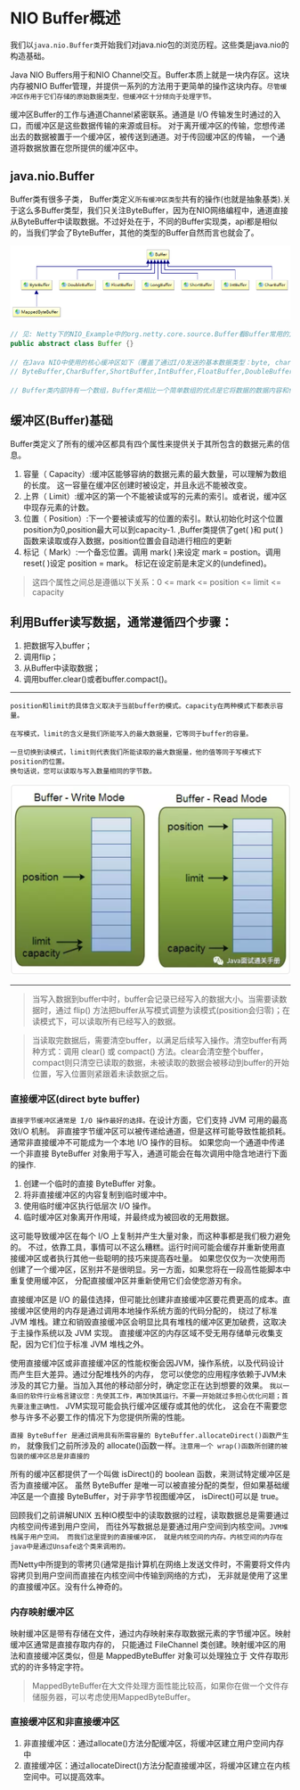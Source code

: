# NIO Buffer概述

我们以`java.nio.Buffer类`开始我们对java.nio包的浏览历程。这些类是java.nio的构造基础。

Java NIO Buffers用于和NIO Channel交互。Buffer本质上就是一块内存区。这块内存被NIO Buffer管理，并提供一系列的方法用于更简单的操作这块内存。`尽管缓冲区作用于它们存储的原始数据类型，但缓冲区十分倾向于处理字节。`

缓冲区Buffer的工作与通道Channel紧密联系。通道是 I/O 传输发生时通过的入口，而缓冲区是这些数据传输的来源或目标。
对于离开缓冲区的传输，您想传递出去的数据被置于一个缓冲区，被传送到通道。对于传回缓冲区的传输，
一个通道将数据放置在您所提供的缓冲区中。

## java.nio.Buffer

Buffer类有很多子类， Buffer类定义`所有缓冲区类型`共有的操作(也就是抽象基类).关于这么多Buffer类型，我们只关注ByteBuffer，因为在NIO网络编程中，通道直接从ByteBuffer中读取数据。不过好处在于，不同的Buffer实现类，api都是相似的，当我们学会了ByteBuffer，其他的类型的Buffer自然而言也就会了。

![](Buffer继承关系图.png)

```java
// 见: Netty下的NIO_Example中的org.netty.core.source.Buffer看Buffer常用的方法
public abstract class Buffer {}

// 在Java NIO中使用的核心缓冲区如下（覆盖了通过I/O发送的基本数据类型：byte, char、short, int, long, float, double ，long）：
// ByteBuffer,CharBuffer,ShortBuffer,IntBuffer,FloatBuffer,DoubleBuffer,LongBuffer

// Buffer类内部持有一个数组，Buffer类相比一个简单数组的优点是它将数据的数据内容和信息包含在一个单一的对象中，有7种类型的Buffer(内部持有的数组的类型不同):ByteBuffer,CharBuffer,ShortBuffer IntBuffer，DoubleBuffer, LongBuffer， FloatBuffer（没有boolean类型的缓冲区）.把这些Buffer类通用的操作API抽离出来，就是抽象的Buffer
```
 
## 缓冲区(Buffer)基础

Buffer类定义了所有的缓冲区都具有四个属性来提供关于其所包含的数据元素的信息。

1. 容量（ Capacity）:缓冲区能够容纳的数据元素的最大数量，可以理解为数组的长度。 
这一容量在缓冲区创建时被设定，并且永远不能被改变。
2. 上界（ Limit）:缓冲区的第一个不能被读或写的元素的索引。或者说，缓冲区中现存元素的计数。
3. 位置（ Position）:下一个要被读或写的位置的索引。默认初始化时这个位置position为0,position最大可以到capacity-1.
,Buffer类提供了get( )和 put( )函数来读取或存入数据，position位置会自动进行相应的更新
4. 标记（ Mark）:一个备忘位置。调用 mark( )来设定 mark = postion。调用 reset( )设定 position = mark。
标记在设定前是未定义的(undefined)。

>这四个属性之间总是遵循以下关系：0 <= mark <= position <= limit <= capacity

## 利用Buffer读写数据，通常遵循四个步骤：

1. 把数据写入buffer；
2. 调用flip；
3. 从Buffer中读取数据；
4. 调用buffer.clear()或者buffer.compact()。

---
    position和limit的具体含义取决于当前buffer的模式。capacity在两种模式下都表示容量。
    
    在写模式，limit的含义是我们所能写入的最大数据量，它等同于buffer的容量。
    
    一旦切换到读模式，limit则代表我们所能读取的最大数据量，他的值等同于写模式下position的位置。
    换句话说，您可以读取与写入数量相同的字节数。

![读写模式下position和limit的含义](读写模式下position和limit的含义.png)

---

>当写入数据到buffer中时，buffer会记录已经写入的数据大小。当需要读数据时，通过 flip() 方法把buffer从写模式调整为读模式(position会归零)；在读模式下，可以读取所有已经写入的数据。

>当读取完数据后，需要清空buffer，以满足后续写入操作。清空buffer有两种方式：调用 clear() 或 compact() 方法。clear会清空整个buffer，compact则只清空已读取的数据，未被读取的数据会被移动到buffer的开始位置，写入位置则紧跟着未读数据之后。

### 直接缓冲区(direct byte buffer)

`直接字节缓冲区通常是 I/O 操作最好的选择。`在设计方面，它们支持 JVM 可用的最高效I/O 机制。
非直接字节缓冲区可以被传递给通道，但是这样可能导致性能损耗。通常非直接缓冲不可能成为一个本地 I/O 操作的目标。
如果您向一个通道中传递一个非直接 ByteBuffer 对象用于写入，通道可能会在每次调用中隐含地进行下面的操作.

1. 创建一个临时的直接 ByteBuffer 对象。
2. 将非直接缓冲区的内容复制到临时缓冲中。
3. 使用临时缓冲区执行低层次 I/O 操作。
4. 临时缓冲区对象离开作用域，并最终成为被回收的无用数据。

这可能导致缓冲区在每个 I/O 上复制并产生大量对象，而这种事都是我们极力避免的。
不过，依靠工具，事情可以不这么糟糕。运行时间可能会缓存并重新使用直接缓冲区或者执行其他一些聪明的技巧来提高吞吐量。
如果您仅仅为一次使用而创建了一个缓冲区，区别并不是很明显。另一方面，如果您将在一段高性能脚本中重复使用缓冲区，
分配直接缓冲区并重新使用它们会使您游刃有余。

直接缓冲区是 I/O 的最佳选择，但可能比创建非直接缓冲区要花费更高的成本。直接缓冲区使用的内存是通过调用本地操作系统方面的代码分配的，
绕过了标准 JVM 堆栈。建立和销毁直接缓冲区会明显比具有堆栈的缓冲区更加破费，这取决于主操作系统以及 JVM 实现。
直接缓冲区的内存区域不受无用存储单元收集支配，因为它们位于标准 JVM 堆栈之外。

使用直接缓冲区或非直接缓冲区的性能权衡会因JVM，操作系统，以及代码设计而产生巨大差异。通过分配堆栈外的内存，
您可以使您的应用程序依赖于JVM未涉及的其它力量。当加入其他的移动部分时，确定您正在达到想要的效果。
`我以一条旧的软件行业格言建议您：先使其工作，再加快其运行。不要一开始就过多担心优化问题；首先要注重正确性。` 
JVM实现可能会执行缓冲区缓存或其他的优化， 这会在不需要您参与许多不必要工作的情况下为您提供所需的性能。

`直接 ByteBuffer 是通过调用具有所需容量的 ByteBuffer.allocateDirect()函数产生的`，
就像我们之前所涉及的 allocate()函数一样。`注意用一个 wrap()函数所创建的被包装的缓冲区总是非直接的`

所有的缓冲区都提供了一个叫做 isDirect()的 boolean 函数，来测试特定缓冲区是否为直接缓冲区。
虽然 ByteBuffer 是唯一可以被直接分配的类型，但如果基础缓冲区是一个直接 ByteBuffer，对于非字节视图缓冲区， isDirect()可以是 true。

回顾我们之前讲解UNIX 五种IO模型中的读取数据的过程，读取数据总是需要通过内核空间传递到用户空间，
而往外写数据总是要通过用户空间到内核空间。`JVM堆栈属于用户空间。 而我们这里提到的直接缓冲区，
就是内核空间的内存。内核空间的内存在java中是通过Unsafe这个类来调用的。`

而Netty中所提到的零拷贝(通常是指计算机在网络上发送文件时，不需要将文件内容拷贝到用户空间而直接在内核空间中传输到网络的方式)，
无非就是使用了这里的直接缓冲区。没有什么神奇的。

### 内存映射缓冲区

映射缓冲区是带有存储在文件，通过内存映射来存取数据元素的字节缓冲区。映射缓冲区通常是直接存取内存的，
只能通过 FileChannel 类创建。映射缓冲区的用法和直接缓冲区类似，但是 MappedByteBuffer 对象可以处理独立于
文件存取形式的的许多特定字符。

>MappedByteBuffer在大文件处理方面性能比较高，如果你在做一个文件存储服务器，可以考虑使用MappedByteBuffer。

### 直接缓冲区和非直接缓冲区

1. 非直接缓冲区：通过allocate()方法分配缓冲区，将缓冲区建立用户空间内存中
2. 直接缓冲区：通过allocateDirect()方法分配直接缓冲区，将缓冲区建立在内核空间中。可以提高效率。